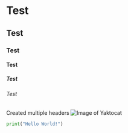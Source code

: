 # Test
## Test
### Test
#### Test
##### Test
###### Test
Created multiple headers
![Image of Yaktocat](https://octodex.github.com/images/yaktocat.png)

```python
print("Hello World!")
```
